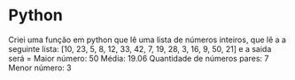 # Python

Criei uma função em python que lê uma lista de números inteiros, que lê a a seguinte lista: 
[10, 23, 5, 8, 12, 33, 42, 7, 19, 28, 3, 16, 9, 50, 21] 
e a saida será = 
Maior número: 50
Média: 19.06
Quantidade de números pares: 7
Menor número: 3
